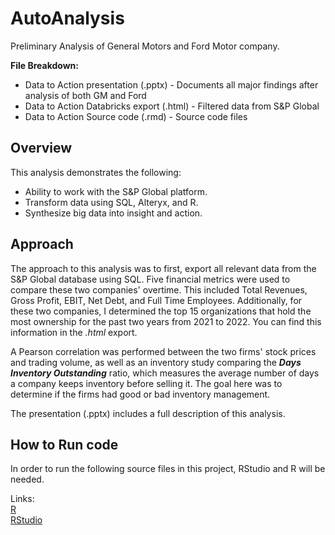 # AutoAnalysis
Preliminary Analysis of General Motors and Ford Motor company. 

**File Breakdown:**
* Data to Action presentation (.pptx) - Documents all major findings after analysis of both GM and Ford
* Data to Action Databricks export (.html) - Filtered data from S&P Global 
* Data to Action Source code (.rmd) - Source code files 

## Overview
This analysis demonstrates the following:
* Ability to work with the S&P Global platform.
* Transform data using SQL, Alteryx, and R. 
* Synthesize big data into insight and action.

## Approach
The approach to this analysis was to first, export all relevant data from the S&P Global database using SQL. Five financial metrics were used to compare these two companies' overtime. This included Total Revenues, Gross Profit, EBIT, Net Debt, and Full Time Employees. Additionally, for these two companies, I determined the top 15 organizations that hold the most ownership for the past two years from 2021 to 2022. You can find this information in the _.html_ export.

A Pearson correlation was performed between the two firms' stock prices and trading volume, as well as an inventory study comparing the _**Days Inventory Outstanding**_ ratio, which measures the average number of days a company keeps inventory before selling it. The goal here was to determine if the firms had good or bad inventory management.

The presentation (.pptx) includes a full description of this analysis.

## How to Run code
In order to run the following source files in this project, RStudio and R will be needed.   

Links:  
[R](https://cran.r-project.org/bin/windows/base/)  
[RStudio](https://posit.co/products/open-source/rstudio/)
